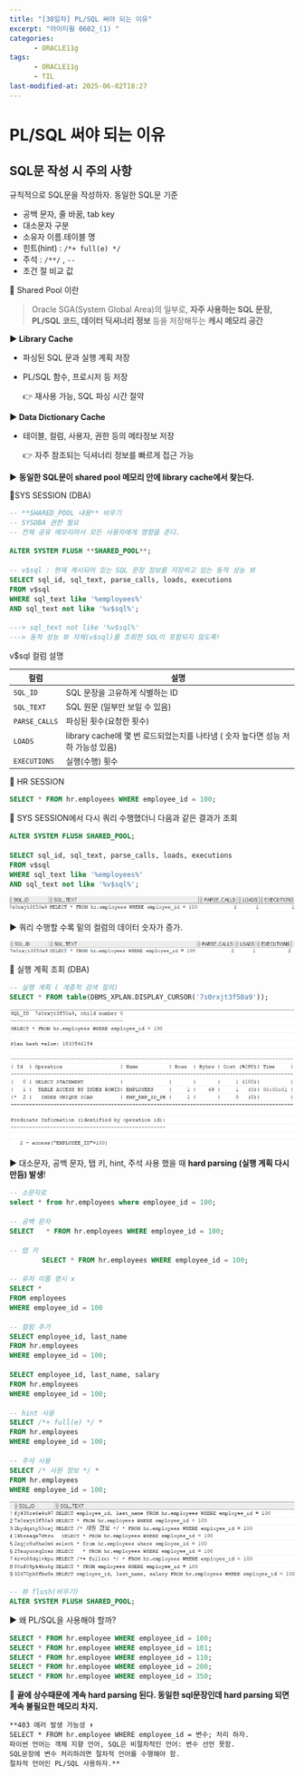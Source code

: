 ```yaml
---
title: "[30일차] PL/SQL 써야 되는 이유"
excerpt: "아이티윌 0602_(1) "
categories:
      - ORACLE11g
tags:
      - ORACLE11g
      - TIL
last-modified-at: 2025-06-02T18:27
---
```



# PL/SQL 써야 되는 이유

## SQL문 작성 시 주의 사항

규칙적으로 SQL문을 작성하자. 동일한 SQL문 기준

- 공백 문자, 줄 바꿈, tab key
- 대소문자 구분
- 소유자 이름.테이블 명
- 힌트(hint) : `/*+ full(e) */`
- 주석 :  `/**/` , `--`
- 조건 절 비교 값

📍 Shared Pool 이란

> Oracle SGA(System Global Area)의 일부로, **자주 사용하는 SQL 문장, PL/SQL 코드, 데이터 딕셔너리 정보** 등을 저장해두는 **캐시 메모리 공간**
> 

**▶️ Library Cache**

- 파싱된 SQL 문과 실행 계획 저장
- PL/SQL 함수, 프로시저 등 저장
    
    👉 재사용 가능,  SQL 파싱 시간 절약
    

**▶️ Data Dictionary Cache**

- 테이블, 컬럼, 사용자, 권한 등의 메타정보 저장
    
    👉 자주 참조되는 딕셔너리 정보를 빠르게 접근 가능
    

▶️ **동일한 SQL문이 shared pool 메모리 안에 library cache에서 찾는다.**

📍SYS SESSION (DBA)

```sql
-- **SHARED_POOL 내용** 비우기
-- SYSDBA 권한 필요
-- 전체 공유 메모리라서 모든 사용자에게 영향을 준다.

ALTER SYSTEM FLUSH **SHARED_POOL**;

-- v$sql : 현재 캐시되어 있는 SQL 문장 정보를 저장하고 있는 동적 성능 뷰 
SELECT sql_id, sql_text, parse_calls, loads, executions
FROM v$sql
WHERE sql_text like '%employees%'
AND sql_text not like '%v$sql%';

---> sql_text not like '%v$sql%'
---> 동적 성능 뷰 자체(v$sql)를 조회한 SQL이 포함되지 않도록! 
```

v$sql 컬럼 설명

| 컬럼 | 설명 |
| --- | --- |
| `SQL_ID` | SQL 문장을 고유하게 식별하는 ID |
| `SQL_TEXT` | SQL 원문 (일부만 보일 수 있음) |
| `PARSE_CALLS` | 파싱된 횟수(요청한 횟수) |
| `LOADS` | library cache에 몇 번 로드되었는지를 나타냄 ( 숫자 높다면 성능 저하 가능성 있음) |
| `EXECUTIONS` | 실행(수행) 횟수 |

📍 HR SESSION

```sql
SELECT * FROM hr.employees WHERE employee_id = 100;   
```

📍 SYS SESSION에서 다시 쿼리 수행했더니 다음과 같은 결과가 조회

```sql
ALTER SYSTEM FLUSH SHARED_POOL;

SELECT sql_id, sql_text, parse_calls, loads, executions
FROM v$sql
WHERE sql_text like '%employees%'
AND sql_text not like '%v$sql%';
```

![image.png](/assets/20250602/1.png)

▶️ 쿼리 수행할 수록 밑의 컬럼의 데이터 숫자가 증가.

![image.png](/assets/20250602/2.png)

📍 실행 계획 조회 (DBA)

```sql
-- 실행 계획 ( 계층적 검색 질의)
SELECT * FROM table(DBMS_XPLAN.DISPLAY_CURSOR('7s0rxjt3f50a9'));
```

![image.png](/assets/20250602/3.png)

▶️ 대소문자, 공백 문자, 탭 키, hint, 주석 사용 했을 때 **hard parsing (실행 계획 다시 만듬) 발생**! 

```sql
-- 소문자로 
select * from hr.employees where employee_id = 100;

-- 공백 문자
SELECT   * FROM hr.employees WHERE employee_id = 100;

-- 탭 키
		SELECT * FROM hr.employees WHERE employee_id = 100;

-- 유저 이름 명시 x
SELECT *
FROM employees
WHERE employee_id = 100		 

-- 컬럼 추가
SELECT employee_id, last_name
FROM hr.employees
WHERE employee_id = 100;

SELECT employee_id, last_name, salary
FROM hr.employees
WHERE employee_id = 100;

-- hint 사용
SELECT /*+ full(e) */ *
FROM hr.employees
WHERE employee_id = 100;

-- 주석 사용
SELECT /* 사원 정보 */ *
FROM hr.employees
WHERE employee_id = 100;
```

![image.png](/assets/20250602/4.png)

```sql
-- 뷰 flush(비우기)
ALTER SYSTEM FLUSH SHARED_POOL;
```

▶️ 왜 PL/SQL을 사용해야 할까?

```sql
SELECT * FROM hr.employee WHERE employee_id = 100;
SELECT * FROM hr.employee WHERE employee_id = 101;
SELECT * FROM hr.employee WHERE employee_id = 110;
SELECT * FROM hr.employee WHERE employee_id = 200;
SELECT * FROM hr.employee WHERE employee_id = 350;
```

📍 **끝에 상수때문에 계속 hard parsing 된다.
    동일한 sql문장인데 hard parsing 되면 계속 불필요한 메모리 차지.** 

    **403 에러 발생 가능성 ⬆️
    SELECT * FROM hr.employee WHERE employee_id = 변수; 처리 하자.
    파이썬 언어는 객체 지향 언어, SQL은 비절차적인 언어: 변수 선언 못함.
    SQL문장에 변수 처리하려면 절차적 언어를 수행해야 함.
    절차적 언어인 PL/SQL 사용하자.**